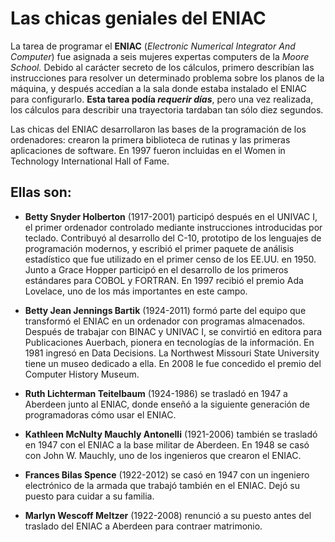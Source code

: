 # **Las chicas geniales del ENIAC**

La tarea de programar el **ENIAC** (_Electronic Numerical Integrator And Computer_) fue asignada a seis mujeres expertas computers de la _Moore School._ Debido al carácter secreto de los cálculos, primero describían las instrucciones para resolver un determinado problema sobre los planos de la máquina, y después accedían a la sala donde estaba instalado el ENIAC para configurarlo. **Esta tarea podía _requerir días_**, pero una vez realizada, los cálculos para describir una trayectoria tardaban tan sólo diez segundos.

Las chicas del ENIAC desarrollaron las bases de la programación de los ordenadores: crearon la primera biblioteca de rutinas y las primeras aplicaciones de software. En 1997 fueron incluidas en el Women in Technology International Hall of Fame.

## Ellas son:

- **Betty Snyder Holberton** (1917-2001) participó después en el UNIVAC I, el primer ordenador controlado mediante instrucciones introducidas por teclado. Contribuyó al desarrollo del C-10,  prototipo de los lenguajes de programación modernos, y escribió el primer paquete de análisis estadístico que fue utilizado en el primer censo de los EE.UU. en 1950. Junto a Grace Hopper participó en el desarrollo de los primeros estándares para COBOL y FORTRAN. En 1997 recibió el premio Ada Lovelace, uno de los más importantes  en este campo.

- **Betty Jean Jennings Bartik** (1924-2011) formó parte del equipo que transformó el ENIAC en un ordenador con programas almacenados. Después de trabajar con BINAC y UNIVAC I, se convirtió en editora para Publicaciones Auerbach, pionera en tecnologías de la información. En 1981 ingresó en Data Decisions. La Northwest Missouri State University tiene un museo dedicado a ella. En 2008 le fue concedido el premio del Computer History Museum.

- **Ruth Lichterman Teitelbaum** (1924-1986) se trasladó en 1947 a Aberdeen junto al ENIAC, donde enseñó a la siguiente generación de programadoras cómo usar el ENIAC.

- **Kathleen McNulty Mauchly Antonelli** (1921-2006) también se trasladó en 1947 con el ENIAC a la base militar de Aberdeen. En 1948 se casó con John W. Mauchly, uno de los ingenieros que crearon el ENIAC.

- **Frances Bilas Spence** (1922-2012) se casó en 1947 con un ingeniero electrónico de la armada que trabajó también en el ENIAC. Dejó su puesto para cuidar a su familia.

- **Marlyn Wescoff Meltzer** (1922-2008)​ renunció a su puesto antes del traslado del ENIAC a Aberdeen para contraer matrimonio.

